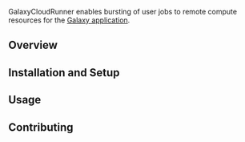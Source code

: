 GalaxyCloudRunner enables bursting of user jobs to remote compute resources for
the [Galaxy application](https://galaxyproject.org/).

## Overview

## Installation and Setup

## Usage

## Contributing
